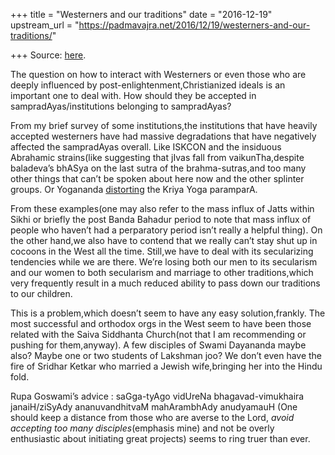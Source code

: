+++
title = "Westerners and our traditions"
date = "2016-12-19"
upstream_url = "https://padmavajra.net/2016/12/19/westerners-and-our-traditions/"

+++
Source: [here](https://padmavajra.net/2016/12/19/westerners-and-our-traditions/).

The question on how to interact with Westerners or even those who are
deeply influenced by post-enlightenment,Christianized ideals is an
important one to deal with. How should they be accepted in
sampradAyas/institutions belonging to sampradAyas?

From my brief survey of some institutions,the institutions that have
heavily accepted westerners have had massive degradations that have
negatively affected the sampradAyas overall. Like ISKCON and the
insiduous Abrahamic strains(like suggesting that jIvas fall from
vaikunTha,despite baladeva’s bhASya on the last sutra of the
brahma-sutras,and too many other things that can’t be spoken about here
now and the other splinter groups. Or Yogananda
[distorting](https://www.reddit.com/r/hinduism/comments/5iu581/issue_yoganandas_distortion_of_the_g%C4%ABt%C4%81/dbc319v/)
the Kriya Yoga paramparA.

From these examples(one may also refer to the mass influx of Jatts
within Sikhi or briefly the post Banda Bahadur period to note that mass
influx of people who haven’t had a perparatory period isn’t really a
helpful thing). On the other hand,we also have to contend that we really
can’t stay shut up in cocoons in the West all the time. Still,we have to
deal with its secularizing tendencies while we are there. We’re losing
both our men to its secularism and our women to both secularism and
marriage to other traditions,which very frequently result in a much
reduced ability to pass down our traditions to our children.

This is a problem,which doesn’t seem to have any easy solution,frankly.
The most successful and orthodox orgs in the West seem to have been
those related with the Saiva Siddhanta Church(not that I am recommending
or pushing for them,anyway). A few disciples of Swami Dayananda maybe
also? Maybe one or two students of Lakshman joo? We don’t even have the
fire of Sridhar Ketkar who married a Jewish wife,bringing her into the
Hindu fold.

Rupa Goswami’s advice : saGga-tyAgo vidUreNa bhagavad-vimukhaira
janaiH/ziSyAdy ananuvandhitvaM mahArambhAdy anudyamauH (One should keep
a distance from those who are averse to the Lord, *avoid accepting too
many disciples*(emphasis mine) and not be overly enthusiastic about
initiating great projects) seems to ring truer than ever.
